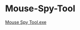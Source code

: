 # Mouse-Spy-Tool
[Mouse Spy Tool.exe](https://github.com/githubkindasus/Mouse-Spy-Tool/raw/main/Mouse%20Spy%20Tool.exe)
